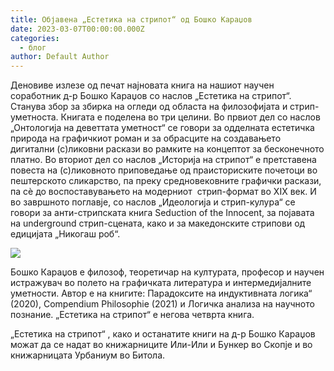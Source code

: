 ```yaml
---
title: Објавена „Естетика на стрипот“ од Бошко Караџов
date: 2023-03-07T00:00:00.000Z
categories:
  - блог
author: Default Author
---
```


Деновиве излезе од печат најновата книга на нашиот научен соработник д-р Бошко Караџов со наслов „Естетика на стрипот“. Станува збор за збирка на огледи од областа на филозофијата и стрип-уметноста. Книгата е поделена во три целини. Во првиот дел со наслов „Онтологија на деветтата уметност“ се говори за одделната естетичка природа на графичкиот роман и за обрасците на создавањето дигитални (с)ликовни раскази во рамките на концептот за бесконечното платно. Во вториот дел со наслов „Историја на стрипот“ е претставена повеста на (с)ликовното приповедање од праисториските почетоци во пештерското сликарство, па преку средновековните графички раскази, па сѐ до воспоставувањето на модерниот  стрип-формат во XIX век. И во завршното поглавје, со наслов „Идеологија и стрип-кулура“ се говори за анти-стрипската книга Seduction of the Innocent, за појавата на underground стрип-сцената, како и за македонските стрипови од едицијата „Никогаш роб“.

![](http://libertaniabackup.local/wp-content/uploads/2023/03/stri2.jpg)

Бошко Караџов е филозоф, теоретичар на културата, професор и научен истражувач во полето на графичката литература и интермедијалните уметности. Автор е на книгите: Парадоксите на индуктивната логика“ (2020), Compendium Philosophie (2021) и Логичка анализа на научното познание. „Естетика на стрипот“ е негова четврта книга. 

„Естетика на стрипот“ , како и останатите книги на д-р Бошко Караџов можат да се надат во книжарниците Или-Или и Бункер во Скопје и во книжарницата Урбаниум во Битола.
